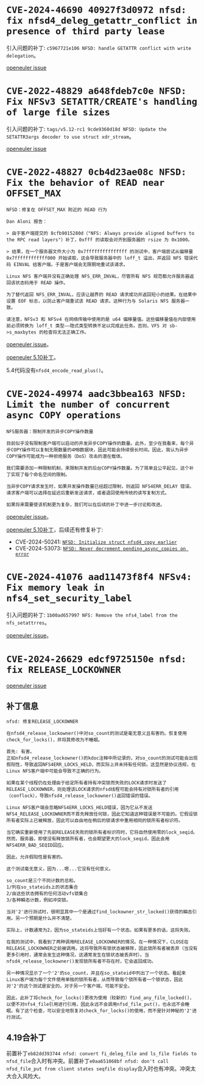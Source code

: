 # `CVE-2024-46690 40927f3d0972 nfsd: fix nfsd4_deleg_getattr_conflict in presence of third party lease`

引入问题的补丁: `c5967721e106 NFSD: handle GETATTR conflict with write delegation`。

[openeuler issue](https://gitee.com/src-openeuler/kernel/issues/IAR4A2)

# `CVE-2022-48829 a648fdeb7c0e NFSD: Fix NFSv3 SETATTR/CREATE's handling of large file sizes`

引入问题的补丁: `tags/v5.12-rc1 9cde9360d18d NFSD: Update the SETATTR3args decoder to use struct xdr_stream`。

[openeuler issue](https://gitee.com/src-openeuler/kernel/issues/IADGFA)

# `CVE-2022-48827 0cb4d23ae08c NFSD: Fix the behavior of READ near OFFSET_MAX`

```
NFSD：修复在 OFFSET_MAX 附近的 READ 行为

Dan Aloni 报告：

> 由于客户端提交的 8cfb9015280d（"NFS: Always provide aligned buffers to the RPC read layers"）补丁，0xfff 的读取会对齐到服务器的 rsize 为 0x1000。

> 结果，在一个服务器文件大小为 0x7fffffffffffffff 的测试中，客户端尝试从偏移量 0x7ffffffffffff000 开始读取，这会导致服务器中的 loff_t 溢出，并返回 NFS 错误代码 EINVAL 给客户端。于是客户端会无限期地重试该请求。

Linux NFS 客户端并没有正确处理 NFS_ERR_INVAL，尽管所有 NFS 规范都允许服务器返回该状态码用于 READ 操作。

为了替代返回 NFS_ERR_INVAL，应该让越界的 READ 请求成功并返回短小的结果。在结果中设置 EOF 标志，以防止客户端重试该 READ 请求。这种行为与 Solaris NFS 服务器一致。

请注意，NFSv3 和 NFSv4 在网络传输中使用的是 u64 偏移量值。这些偏移量值在内部使用前必须转换为 loff_t 类型——隐式类型转换不足以完成此任务。否则，VFS 对 sb->s_maxbytes 的检查将无法正确工作。
```

[openeuler issue](https://gitee.com/src-openeuler/kernel/issues/IADG80)。

[openeuler 5.10补丁](https://gitee.com/openeuler/kernel/pulls/10787)。

5.4代码没有`nfsd4_encode_read_plus()`。

# `CVE-2024-49974 aadc3bbea163 NFSD: Limit the number of concurrent async COPY operations`

```
NFS服务器：限制并发的异步COPY操作数量

目前似乎没有限制客户端可以启动的并发异步COPY操作的数量。此外，至少在我看来，每个异步COPY操作可以复制无限数量的4MB数据块，因此可能会持续很长时间。因此，我认为异步COPY操作可能成为一种拒绝服务（DoS）攻击的潜在载体。

我们需要添加一种限制机制，来限制并发的后台COPY操作数量。为了简单且公平起见，这个补丁实现了每个命名空间的限制。

当异步COPY请求发生时，如果并发操作数量已经超过限制，则返回 NFS4ERR_DELAY 错误。请求客户端可以选择在延迟后重新发送请求，或者退回使用传统的读写复制方式。

如果将来需要使该机制更为复杂，我们可以在后续的补丁中进一步讨论和改进。
```

[openeuler issue](https://gitee.com/src-openeuler/kernel/issues/IAYR9C)。

[openeuler 5.10补丁](https://gitee.com/openeuler/kernel/pulls/12460)，后续还有修复补丁:

- CVE-2024-50241: [`NFSD: Initialize struct nfsd4_copy earlier`](https://gitee.com/openeuler/kernel/pulls/13356)
- CVE-2024-53073: [`NFSD: Never decrement pending_async_copies on error`](https://gitee.com/openeuler/kernel/pulls/13905)

# `CVE-2024-41076 aad11473f8f4 NFSv4: Fix memory leak in nfs4_set_security_label`

引入问题的补丁: `1b00ad657997 NFS: Remove the nfs4_label from the nfs_setattrres`。

[openeuler issue](https://gitee.com/src-openeuler/kernel/issues/IAGELL)。

# `CVE-2024-26629 edcf9725150e nfsd: fix RELEASE_LOCKOWNER`

[openeuler issue](https://gitee.com/src-openeuler/kernel/issues/I98BN3)

## 补丁信息

```
nfsd: 修复RELEASE_LOCKOWNER

在nfsd4_release_lockowner()中对so_count的测试是毫无意义且有害的。恢复使用check_for_locks()，并将其修改为不睡眠。

首先: 有害。
正如nfsd4_release_lockowner()的kdoc注释中所记录的，对so_count的测试可能会出现假阳性，导致返回NFS4ERR_LOCKS_HELD，而实际上并未持有任何锁。这显然是协议违规，在Linux NFS客户端中可能会导致不正确的行为。

如果在某个线程仍在处理由于给定所有者持有冲突锁而失败的LOCK请求时发送了RELEASE_LOCKOWNER，则处理该LOCK请求的nfsd线程可能会持有对锁所有者的引用（conflock），导致nfsd4_release_lockowner()返回错误的错误。

Linux NFS客户端会忽略NFS4ERR_LOCKS_HELD错误，因为它从不发送NFS4_RELEASE_LOCKOWNER而不首先释放任何锁，因此它知道这种错误是不可能的。它假设锁所有者实际上已被释放，因此可以自由地在稍后的锁请求中重用相同的锁所有者标识符。

当它确实重新使用了先前RELEASE失败的锁所有者标识符时，它将自然使用零的lock_seqid。然而，服务器，即使没有释放锁所有者，也会期望更大的lock_seqid，因此会用NFS4ERR_BAD_SEQID回应。

因此，允许假阳性是有害的。

这个测试毫无意义，因为...嗯...它没有任何意义。

so_count是三个不同计数的总和。
1/列在so_stateids上的状态集合
2/由这些状态拥有的任何活动vfs锁集合
3/各种瞬态计数，例如冲突锁。

当对'2'进行测试时，很明显其中一个是通过find_lockowner_str_locked()获得的瞬态引用。另一个预期是什么并不清楚。

实际上，计数通常为2，因为so_stateids上恰好有一个状态。如果有更多的话，这将失败。

在我的测试中，我看到了两种调用RELEASE_LOCKOWNER的情况。在一种情况下，CLOSE在RELEASE_LOCKOWNER之前被调用。这将导致所有锁状态被移除，因此锁所有者被丢弃（当没有更多引用时，通常会发生这种情况，这通常发生在锁状态被丢弃时）。当nfsd4_release_lockowner()发现锁所有者不存在时，它会返回成功。

另一种情况显示了一个'2'的so_count，并且在so_stateid中列出了一个状态。看起来Linux客户端为每个文件使用单独的锁所有者，从而导致每个锁所有者一个锁状态，因此对'2'的这个测试是安全的。对于另一个客户端，可能不安全。

因此，此补丁将check_for_locks()更改为使用（较新的）find_any_file_locked()，以便不对nfs4_file引用进行引用，因此永远不会调用nfsd_file_put()，也永远不会睡眠。有了这个检查，可以安全地恢复对check_for_locks()的使用，而不是针对神秘的'2'进行测试。
```

## 4.19合补丁

前置补丁`eb82dd393744 nfsd: convert fi_deleg_file and ls_file fields to nfsd_file`合入时有冲突。前置补丁`e0aa651068bf nfsd: don't call nfsd_file_put from client states seqfile display`合入时也有冲突。冲突太大合入风险大。

